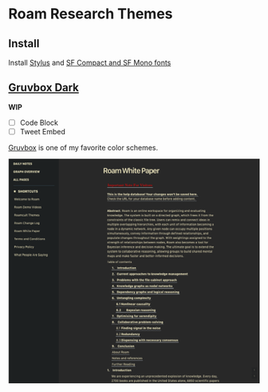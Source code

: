 # Roam Research Themes

## Install

Install [Stylus](https://github.com/openstyles/stylus/) and [SF Compact and SF Mono fonts](https://developer.apple.com/fonts/)

## [Gruvbox Dark](./gruvbox-dark.css)

**WIP**

- [ ] Code Block
- [ ] Tweet Embed

[Gruvbox](https://github.com/morhetz/gruvbox) is one of my favorite color schemes.

![](./gruvbox-dark.png) 
